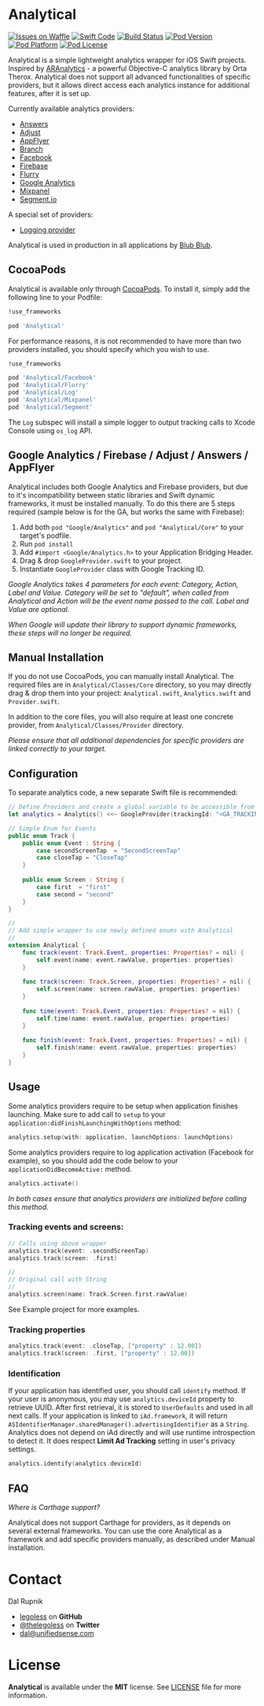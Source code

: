 # Analytical

[![Issues on Waffle](https://img.shields.io/badge/issues%20on-Waffle-blue.svg)](http://waffle.io/legoless/Analytical)
[![Swift Code](https://img.shields.io/badge/code%20in-Swift-orange.svg)](http://github.com/legoless/Analytical)
[![Build Status](https://travis-ci.org/Legoless/Analytical.svg)](https://travis-ci.org/legoless/Analytical)
[![Pod Version](http://img.shields.io/cocoapods/v/Analytical.svg?style=flat)](http://cocoadocs.org/docsets/Analytical/)
[![Pod Platform](http://img.shields.io/cocoapods/p/Analytical.svg?style=flat)](http://cocoadocs.org/docsets/Analytical/)
[![Pod License](http://img.shields.io/cocoapods/l/Analytical.svg?style=flat)](http://opensource.org/licenses/MIT)

Analytical is a simple lightweight analytics wrapper for iOS Swift projects. Inspired by [ARAnalytics](https://github.com/orta/ARAnalytics) - a powerful Objective-C analytics library by Orta Therox. Analytical does not support all advanced functionalities of specific providers, but it allows direct access each analytics instance for additional features, after it is set up.

Currently available analytics providers:

- [Answers](https://fabric.io/kits/ios/answers)
- [Adjust](https://www.adjust.com/)
- [AppFlyer](https://www.appflyer.com)
- [Branch](https://branch.io)
- [Facebook](https://developers.facebook.com/products/analytics)
- [Firebase](https://developers.google.com/analytics/devguides/collection/ios/v3/)
- [Flurry](https://github.com/flurry/flurry-ios-sdk)
- [Google Analytics](https://developers.google.com/analytics/devguides/collection/ios/v3/)
- [Mixpanel](https://mixpanel.com/help/reference/ios)
- [Segment.io](https://segment.com/docs/sources/mobile/ios/)


A special set of providers:
- [Logging provider](https://github.com/Legoless/Analytical/blob/master/Analytical/Classes/Provider/LogProvider.swift)

Analytical is used in production in all applications by [Blub Blub](http://blubblub.org).

## CocoaPods

Analytical is available only through [CocoaPods](http://cocoapods.org). To install it, simply add the following line to your Podfile:

```ruby
!use_frameworks

pod 'Analytical'
```

For performance reasons, it is not recommended to have more than two providers installed, you should specify which you wish to use.

```ruby
!use_frameworks

pod 'Analytical/Facebook'
pod 'Analytical/Flurry'
pod 'Analytical/Log'
pod 'Analytical/Mixpanel'
pod 'Analytical/Segment'
```
The `Log` subspec will install a simple logger to output tracking calls to Xcode Console using `os_log` API.

## Google Analytics / Firebase / Adjust / Answers / AppFlyer

Analytical includes both Google Analytics and Firebase providers, but due to it's incompatibility between static libraries and  Swift dynamic frameworks, it must be installed manually. To do this there are 5 steps required (sample below is for the GA, but works the same with Firebase):

1. Add both `pod "Google/Analytics"` and `pod "Analytical/Core"` to your target's podfile.
2. Run `pod install`
3. Add `#import <Google/Analytics.h>` to your Application Bridging Header.
4. Drag & drop `GoogleProvider.swift` to your project.
5. Instantiate `GoogleProvider` class with Google Tracking ID.

*Google Analytics takes 4 parameters for each event: Category, Action, Label and Value. Category will be set to "default", when called from Analytical and Action will be the event name passed to the call. Label and Value are optional.*

*When Google will update their library to support dynamic frameworks, these steps will no longer be required.*

## Manual Installation

If you do not use CocoaPods, you can manually install Analytical. The required files are in `Analytical/Classes/Core` directory, so you may directly drag & drop them into your project: `Analytical.swift`, `Analytics.swift` and `Provider.swift`.

In addition to the core files, you will also require at least one concrete provider, from `Analytical/Classes/Provider` directory.

*Please ensure that all additional dependencies for specific providers are linked correctly to your target.*

## Configuration

To separate analytics code, a new separate Swift file is recommended:

```swift
// Define Providers and create a global variable to be accessible from everywhere
let analytics = Analytics() <<~ GoogleProvider(trackingId: "<GA_TRACKING_ID>") <<~ MixpanelProvider(token: "<MIXPANEL_TOKEN>") <<~ FacebookProvider()

// Simple Enum for Events
public enum Track {
    public enum Event : String {
        case secondScreenTap  = "SecondScreenTap"
        case closeTap = "CloseTap"
    }
    
    public enum Screen : String {
        case first  = "first"
        case second = "second"
    }
}

//
// Add simple wrapper to use newly defined enums with Analytical
//
extension Analytical {
    func track(event: Track.Event, properties: Properties? = nil) {
        self.event(name: event.rawValue, properties: properties)
    }
    
    func track(screen: Track.Screen, properties: Properties? = nil) {
        self.screen(name: screen.rawValue, properties: properties)
    }
    
    func time(event: Track.Event, properties: Properties? = nil) {
        self.time(name: event.rawValue, properties: properties)
    }
    
    func finish(event: Track.Event, properties: Properties? = nil) {
        self.finish(name: event.rawValue, properties: properties)
    }
}
```

## Usage

Some analytics providers require to be setup when application finishes launching. Make sure to add call to `setup` to your `application:didFinishLaunchingWithOptions` method:

```swift
analytics.setup(with: application, launchOptions: launchOptions)
```

Some analytics providers require to log application activation (Facebook for example), so you should add the code below to your `applicationDidBecomeActive:` method.

```swift
analytics.activate()
```

*In both cases ensure that analytics providers are initialized before calling this method.*

### Tracking events and screens:

```swift
// Calls using above wrapper
analytics.track(event: .secondScreenTap)
analytics.track(screen: .first)

//
// Original call with String
//
analytics.screen(name: Track.Screen.first.rawValue)
```

See Example project for more examples.

### Tracking properties

```swift
analytics.track(event: .closeTap, ["property" : 12.00])
analytics.track(screen: .first, ["property" : 12.00])
```

### Identification

If your application has identified user, you should call `identify` method. If your user is anonymous, you may use `analytics.deviceId` property to retrieve UUID. After first retrieval, it is stored to `UserDefaults` and used in all next calls. If your application is linked to `iAd.framework`, it will return `ASIdentifierManager.sharedManager().advertisingIdentifier` as a `String`. Analytics does not depend on iAd directly and will use runtime introspection to detect it. It does respect **Limit Ad Tracking** setting in user's privacy settings.

```swift
analytics.identify(analytics.deviceId)
```

## FAQ

*Where is Carthage support?*

Analytical does not support Carthage for providers, as it depends on several external frameworks. You can use the core Analytical as a framework and add specific providers manually, as described under Manual installation.

Contact
======

Dal Rupnik

- [legoless](https://github.com/legoless) on **GitHub**
- [@thelegoless](https://twitter.com/thelegoless) on **Twitter**
- [dal@unifiedsense.com](mailto:dal@unifiedsense.com)

License
======

**Analytical** is available under the **MIT** license. See [LICENSE](https://github.com/Legoless/Analytical/blob/master/LICENSE) file for more information.
